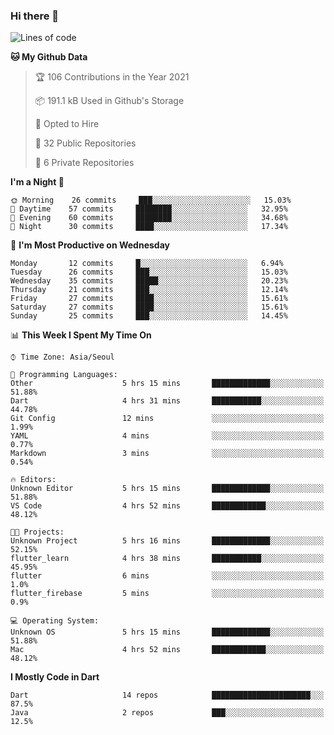 ### Hi there 👋

<!--
**ska2519/ska2519** is a ✨ _special_ ✨ repository because its `README.md` (this file) appears on your GitHub profile.

Here are some ideas to get you started:

- 🔭 I’m currently working on ...
- 🌱 I’m currently learning ...
- 👯 I’m looking to collaborate on ...
- 🤔 I’m looking for help with ...
- 💬 Ask me about ...
- 📫 How to reach me: ...
- 😄 Pronouns: ...
- ⚡ Fun fact: ...
-->

<!--START_SECTION:waka-->
![Lines of code](https://img.shields.io/badge/From%20Hello%20World%20I%27ve%20Written-134411%20lines%20of%20code-blue)

**🐱 My Github Data** 

> 🏆 106 Contributions in the Year 2021
 > 
> 📦 191.1 kB Used in Github's Storage 
 > 
> 💼 Opted to Hire
 > 
> 📜 32 Public Repositories 
 > 
> 🔑 6 Private Repositories  
 > 
**I'm a Night 🦉** 

```text
🌞 Morning    26 commits     ███░░░░░░░░░░░░░░░░░░░░░░   15.03% 
🌆 Daytime    57 commits     ████████░░░░░░░░░░░░░░░░░   32.95% 
🌃 Evening    60 commits     ████████░░░░░░░░░░░░░░░░░   34.68% 
🌙 Night      30 commits     ████░░░░░░░░░░░░░░░░░░░░░   17.34%

```
📅 **I'm Most Productive on Wednesday** 

```text
Monday       12 commits     █░░░░░░░░░░░░░░░░░░░░░░░░   6.94% 
Tuesday      26 commits     ███░░░░░░░░░░░░░░░░░░░░░░   15.03% 
Wednesday    35 commits     █████░░░░░░░░░░░░░░░░░░░░   20.23% 
Thursday     21 commits     ███░░░░░░░░░░░░░░░░░░░░░░   12.14% 
Friday       27 commits     ████░░░░░░░░░░░░░░░░░░░░░   15.61% 
Saturday     27 commits     ████░░░░░░░░░░░░░░░░░░░░░   15.61% 
Sunday       25 commits     ███░░░░░░░░░░░░░░░░░░░░░░   14.45%

```


📊 **This Week I Spent My Time On** 

```text
⌚︎ Time Zone: Asia/Seoul

💬 Programming Languages: 
Other                    5 hrs 15 mins       █████████████░░░░░░░░░░░░   51.88% 
Dart                     4 hrs 31 mins       ███████████░░░░░░░░░░░░░░   44.78% 
Git Config               12 mins             ░░░░░░░░░░░░░░░░░░░░░░░░░   1.99% 
YAML                     4 mins              ░░░░░░░░░░░░░░░░░░░░░░░░░   0.77% 
Markdown                 3 mins              ░░░░░░░░░░░░░░░░░░░░░░░░░   0.54%

🔥 Editors: 
Unknown Editor           5 hrs 15 mins       █████████████░░░░░░░░░░░░   51.88% 
VS Code                  4 hrs 52 mins       ████████████░░░░░░░░░░░░░   48.12%

🐱‍💻 Projects: 
Unknown Project          5 hrs 16 mins       █████████████░░░░░░░░░░░░   52.15% 
flutter_learn            4 hrs 38 mins       ███████████░░░░░░░░░░░░░░   45.95% 
flutter                  6 mins              ░░░░░░░░░░░░░░░░░░░░░░░░░   1.0% 
flutter_firebase         5 mins              ░░░░░░░░░░░░░░░░░░░░░░░░░   0.9%

💻 Operating System: 
Unknown OS               5 hrs 15 mins       █████████████░░░░░░░░░░░░   51.88% 
Mac                      4 hrs 52 mins       ████████████░░░░░░░░░░░░░   48.12%

```

**I Mostly Code in Dart** 

```text
Dart                     14 repos            ██████████████████████░░░   87.5% 
Java                     2 repos             ███░░░░░░░░░░░░░░░░░░░░░░   12.5%

```



<!--END_SECTION:waka-->


